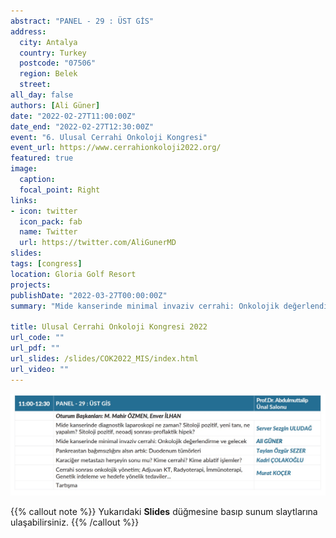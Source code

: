 ```yaml
---
abstract: "PANEL - 29 : ÜST GİS" 
address:
  city: Antalya
  country: Turkey
  postcode: "07506"
  region: Belek
  street: 
all_day: false
authors: [Ali Güner]
date: "2022-02-27T11:00:00Z"
date_end: "2022-02-27T12:30:00Z"
event: "6. Ulusal Cerrahi Onkoloji Kongresi"
event_url: https://www.cerrahionkoloji2022.org/
featured: true
image:
  caption: 
  focal_point: Right
links:
- icon: twitter
  icon_pack: fab
  name: Twitter
  url: https://twitter.com/AliGunerMD
slides:
tags: [congress]
location: Gloria Golf Resort
projects:
publishDate: "2022-03-27T00:00:00Z"
summary: "Mide kanserinde minimal invaziv cerrahi: Onkolojik değerlendirme ve gelecek"

title: Ulusal Cerrahi Onkoloji Kongresi 2022
url_code: ""
url_pdf: ""
url_slides: /slides/COK2022_MIS/index.html
url_video: ""
---
```


![Oturum programı](images/cok_02.jpg)

{{% callout note %}}
Yukarıdaki **Slides** düğmesine basıp sunum slaytlarına ulaşabilirsiniz.
{{% /callout %}}
